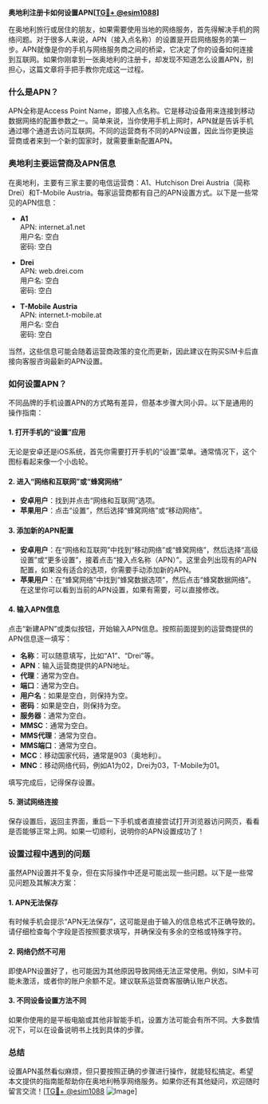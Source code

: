 **奥地利注册卡如何设置APN[[TG💪+ @esim1088](https://t.me/s/esim1088)]**

在奥地利旅行或居住的朋友，如果需要使用当地的网络服务，首先得解决手机的网络问题。对于很多人来说，APN（接入点名称）的设置是开启网络服务的第一步。APN就像是你的手机与网络服务商之间的桥梁，它决定了你的设备如何连接到互联网。如果你刚拿到一张奥地利的注册卡，却发现不知道怎么设置APN，别担心，这篇文章将手把手教你完成这一过程。

### 什么是APN？

APN全称是Access Point Name，即接入点名称。它是移动设备用来连接到移动数据网络的配置参数之一。简单来说，当你使用手机上网时，APN就是告诉手机通过哪个通道去访问互联网。不同的运营商有不同的APN设置，因此当你更换运营商或者来到一个新的国家时，就需要重新配置APN。

### 奥地利主要运营商及APN信息

在奥地利，主要有三家主要的电信运营商：A1、Hutchison Drei Austria（简称Drei）和T-Mobile Austria。每家运营商都有自己的APN设置方式。以下是一些常见的APN信息：

- **A1**  
  APN: internet.a1.net  
  用户名: 空白  
  密码: 空白  

- **Drei**  
  APN: web.drei.com  
  用户名: 空白  
  密码: 空白  

- **T-Mobile Austria**  
  APN: internet.t-mobile.at  
  用户名: 空白  
  密码: 空白  

当然，这些信息可能会随着运营商政策的变化而更新，因此建议在购买SIM卡后直接向客服咨询最新的APN设置。

### 如何设置APN？

不同品牌的手机设置APN的方式略有差异，但基本步骤大同小异。以下是通用的操作指南：

#### 1. 打开手机的“设置”应用

无论是安卓还是iOS系统，首先你需要打开手机的“设置”菜单。通常情况下，这个图标看起来像一个小齿轮。

#### 2. 进入“网络和互联网”或“蜂窝网络”

- **安卓用户**：找到并点击“网络和互联网”选项。
- **苹果用户**：点击“设置”，然后选择“蜂窝网络”或“移动网络”。

#### 3. 添加新的APN配置

- **安卓用户**：在“网络和互联网”中找到“移动网络”或“蜂窝网络”，然后选择“高级设置”或“更多设置”，接着点击“接入点名称（APN）”。这里会列出现有的APN配置，如果没有适合的选项，你需要手动添加新的APN。
- **苹果用户**：在“蜂窝网络”中找到“蜂窝数据选项”，然后点击“蜂窝数据网络”。在这里你可以看到当前的APN设置，如果有需要，可以直接修改。

#### 4. 输入APN信息

点击“新建APN”或类似按钮，开始输入APN信息。按照前面提到的运营商提供的APN信息逐一填写：

- **名称**：可以随意填写，比如“A1”、“Drei”等。
- **APN**：输入运营商提供的APN地址。
- **代理**：通常为空白。
- **端口**：通常为空白。
- **用户名**：如果是空白，则保持为空。
- **密码**：如果是空白，则保持为空。
- **服务器**：通常为空白。
- **MMSC**：通常为空白。
- **MMS代理**：通常为空白。
- **MMS端口**：通常为空白。
- **MCC**：移动国家代码，通常是903（奥地利）。
- **MNC**：移动网络代码，例如A1为02，Drei为03，T-Mobile为01。

填写完成后，记得保存设置。

#### 5. 测试网络连接

保存设置后，返回主界面，重启一下手机或者直接尝试打开浏览器访问网页，看看是否能够正常上网。如果一切顺利，说明你的APN设置成功了！

### 设置过程中遇到的问题

虽然APN设置并不复杂，但在实际操作中还是可能出现一些问题。以下是一些常见问题及其解决方案：

#### 1. APN无法保存

有时候手机会提示“APN无法保存”，这可能是由于输入的信息格式不正确导致的。请仔细检查每个字段是否按照要求填写，并确保没有多余的空格或特殊字符。

#### 2. 网络仍然不可用

即使APN设置好了，也可能因为其他原因导致网络无法正常使用。例如，SIM卡可能未激活，或者你的账户余额不足。建议联系运营商客服确认账户状态。

#### 3. 不同设备设置方法不同

如果你使用的是平板电脑或其他非智能手机，设置方法可能会有所不同。大多数情况下，可以在设备说明书上找到具体的步骤。

### 总结

设置APN虽然看似麻烦，但只要按照正确的步骤进行操作，就能轻松搞定。希望本文提供的指南能帮助你在奥地利畅享网络服务。如果你还有其他疑问，欢迎随时留言交流！[[TG💪+ @esim1088](https://t.me/s/esim1088) ![Image](https://i.postimg.cc/4NQfJmqS/Snipaste-2025-05-13-00-14-12.png)]
